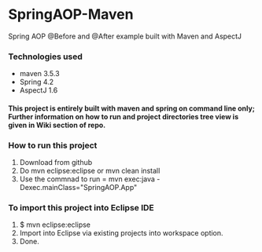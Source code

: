 # SpringAOP-Maven
Spring AOP @Before and @After example built with Maven and AspectJ


### Technologies used
* maven 3.5.3
* Spring 4.2
* AspectJ 1.6

#### This project is entirely built with maven and spring on command line only; Further information on how to run and project directories tree view is given in Wiki section of repo.

### How to run this project
1. Download from github
2. Do mvn eclipse:eclipse or mvn clean install
3. Use the commnad to run = mvn exec:java -Dexec.mainClass="SpringAOP.App"

### To import this project into Eclipse IDE

1. $ mvn eclipse:eclipse
2. Import into Eclipse via existing projects into workspace option.
3. Done.
